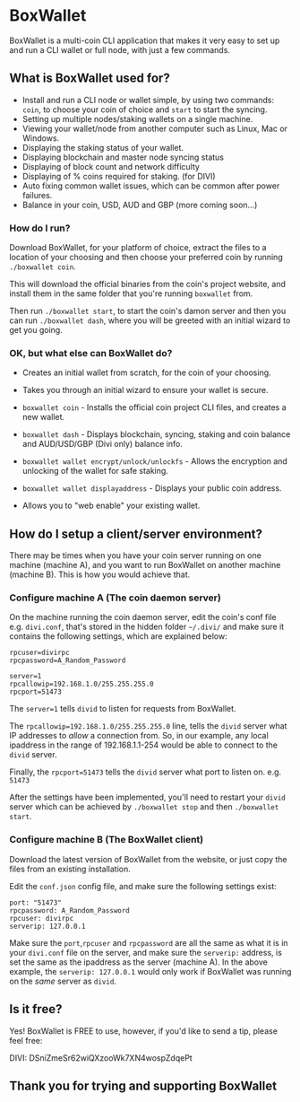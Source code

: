 # BoxWallet #

BoxWallet is a multi-coin CLI application that makes it very easy to set up and run a CLI wallet or full node, with just a few commands.

## What is BoxWallet used for? ###

* Install and run a CLI node or wallet simple, by using two commands: `coin`, to choose your coin of choice and `start` to start the syncing.
* Setting up multiple nodes/staking wallets on a single machine.
* Viewing your wallet/node from another computer such as Linux, Mac or Windows.
* Displaying the staking status of your wallet. 
* Displaying blockchain and master node syncing status
* Displaying of block count and network difficulty
* Displaying of % coins required for staking. (for DIVI)
* Auto fixing common wallet issues, which can be common after power failures.
* Balance in your coin, USD, AUD and GBP (more coming soon...)

### How do I run? ###

Download BoxWallet, for your platform of choice, extract the files to a location of your choosing and then choose your preferred coin by running `./boxwallet coin`.
 
This will download the official binaries from the coin's project website, and install them in the same folder that you're running `boxwallet` from.

Then run `./boxwallet start`, to start the coin's damon server and then you can run  `./boxwallet dash`, where you will be greeted with an initial wizard to get you going.

### OK, but what else can BoxWallet do? ###

* Creates an initial wallet from scratch, for the coin of your choosing.

* Takes you through an initial wizard to ensure your wallet is secure.

* `boxwallet coin` - Installs the official coin project CLI files, and creates a new wallet.

* `boxwallet dash` - Displays blockchain, syncing, staking and coin balance and AUD/USD/GBP (Divi only) balance info.

* `boxwallet wallet encrypt/unlock/unlockfs` - Allows the encryption and unlocking of the wallet for safe staking.

* `boxwallet wallet displayaddress` - Displays your public coin address.

* Allows you to "web enable" your existing wallet.

## How do I setup a client/server environment?

There may be times when you have your coin server running on one machine (machine A), and you want to run BoxWallet on another machine (machine B). This is how you would achieve that.

### Configure machine A (The coin daemon server)

On the machine running the coin daemon server, edit the coin's conf file e.g. `divi.conf`, that's stored in the hidden folder `~/.divi/` and make sure it contains the following settings, which are explained below:

```
rpcuser=divirpc
rpcpassword=A_Random_Password

server=1
rpcallowip=192.168.1.0/255.255.255.0
rpcport=51473

```
The `server=1` tells `divid` to listen for requests from BoxWallet.

The `rpcallowip=192.168.1.0/255.255.255.0` line, tells the `divid` server what IP addresses to *allow* a connection from. So, in our example, any local ipaddress in the range of 192.168.1.1-254 would be able to connect to the `divid` server.

Finally, the `rpcport=51473` tells the `divid` server what port to listen on. e.g. `51473`

After the settings have been implemented, you'll need to restart your `divid` server which can be achieved by `./boxwallet stop` and then `./boxwallet start`.

### Configure machine B (The BoxWallet client)

Download the latest version of BoxWallet from the website, or just copy the files from an existing installation.

Edit the `conf.json` config file, and make sure the following settings exist:
```
port: "51473"
rpcpassword: A_Random_Password
rpcuser: divirpc
serverip: 127.0.0.1

```

Make sure the `port`,`rpcuser` and `rpcpassword` are all the same as what it is in your `divi.conf` file on the server, and make sure the `serverip:` address, is set the same as the ipaddress as the server (machine A). In the above example, the `serverip: 127.0.0.1` would only work if BoxWallet was running on the *same* server as `divid`.

## Is it free? ##

Yes! BoxWallet is FREE to use, however, if you'd like to send a tip, please feel free:

DIVI: DSniZmeSr62wiQXzooWk7XN4wospZdqePt

## Thank you for trying and supporting BoxWallet